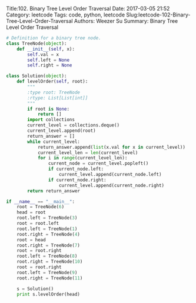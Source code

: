Title:102. Binary Tree Level Order Traversal 
Date: 2017-03-05 21:52
Category: leetcode
Tags: code, python, leetcode
Slug:leetcode-102-Binary-Tree-Level-Order-Traversal 
Authors: Weezer Su
Summary: Binary Tree Level Order Traversal

```python
# Definition for a binary tree node.
class TreeNode(object):
    def __init__(self, x):
        self.val = x
        self.left = None
        self.right = None

class Solution(object):
    def levelOrder(self, root):
        """
        :type root: TreeNode
        :rtype: List[List[int]]
        """
        if root is None:
            return []
        import collections
        current_level = collections.deque()
        current_level.append(root)
        return_answer = []
        while current_level:
            return_answer.append(list(x.val for x in current_level))
            current_level_len = len(current_level)
            for i in range(current_level_len):
                current_node = current_level.popleft()
                if current_node.left:
                    current_level.append(current_node.left)
                if current_node.right:
                    current_level.append(current_node.right)
        return return_answer

if __name__ == "__main__":
    root = TreeNode(6)
    head = root
    root.left = TreeNode(3)
    root = root.left
    root.left = TreeNode(1)
    root.right = TreeNode(4)
    root = head
    root.right = TreeNode(7)
    root = root.right
    root.left = TreeNode(8)
    root.right = TreeNode(10)
    root = root.right
    root.left = TreeNode(9)
    root.right = TreeNode(11)

    s = Solution()
    print s.levelOrder(head)
```

